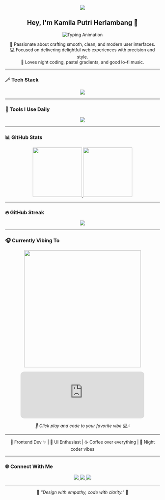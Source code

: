 <!-- 🌙 FRONTEND AESTHETIC DARK MODE README - BY KAMILA PUTRI HERLAMBANG 🌙 -->

<p align="center">
  <img src="https://capsule-render.vercel.app/api?type=rect&color=0:4a00e0,100:8e2de2&height=100&text=Design%20%26%20Code%20with%20Passion%20💜&fontColor=ffffff&fontAlignY=55&fontSize=22&animation=fadeIn" />
</p>

<h2 align="center">Hey, I'm <b>Kamila Putri Herlambang</b> 👋</h2>

<p align="center">
  <img src="https://readme-typing-svg.herokuapp.com?font=Poppins&size=18&duration=3000&pause=1200&color=A78BFA&center=true&vCenter=true&width=440&lines=Frontend+Developer+%7C+UI+Designer;Creative+Coder+%7C+Coffee+Lover;Building+Beautiful+and+Responsive+Websites+✨" alt="Typing Animation" />
</p>

<p align="center">
  🌸 Passionate about crafting smooth, clean, and modern user interfaces.<br>
  💻 Focused on delivering delightful web experiences with precision and style.<br>
  🌙 Loves night coding, pastel gradients, and good lo-fi music.
</p>

---

### 🪄 Tech Stack
<p align="center">
  <img src="https://skillicons.dev/icons?i=html,css,js,php,laravel,flutter,dart,java,figma,git,github,vscode&theme=dark" />
</p>

---

### 🧩 Tools I Use Daily
<p align="center">
  <img src="https://skillicons.dev/icons?i=vscode,figma,chrome,git,github,notion,discord" />
</p>

---

### 📊 GitHub Stats
<p align="center">
  <a href="https://github.com/kamilaap">
    <img height="160em" src="https://github-readme-stats-eight-theta.vercel.app/api?username=kamilaap&show_icons=true&theme=tokyonight&include_all_commits=true&count_private=true"/>
    <img height="160em" src="https://github-readme-stats-eight-theta.vercel.app/api/top-langs/?username=kamilaap&layout=compact&langs_count=8&theme=tokyonight"/>
  </a>
</p>

---

### 🔥 GitHub Streak
<p align="center">
  <img src="https://github-readme-streak-stats.herokuapp.com/?user=kamilaap&theme=tokyonight&hide_border=false" />
</p>

---

### 🎧 Currently Vibing To  
<p align="center">
  <img src="https://spotify-github-profile.vercel.app/api/view?uid=&cover_image=true&theme=novatorem&bar_color=9b84f0&bar_color_cover=true" width="380"/>
</p>

<!-- ✨ Spotify Embed -->
<p align="center">
  <iframe style="border-radius:12px" 
          src="https://open.spotify.com/embed/track/1s6ux0lNiTziSrd7iua3Yq?utm_source=generator" 
          width="80%" 
          height="152" 
          frameBorder="0" 
          allowfullscreen="" 
          allow="autoplay; clipboard-write; encrypted-media; fullscreen; picture-in-picture" 
          loading="lazy">
  </iframe>
</p>

<p align="center">
  <i>💜 Click play and code to your favorite vibe 💻🎶</i>
</p>

---

<p align="center">
  🩵 Frontend Dev ✨ | 🎨 UI Enthusiast | ☕ Coffee over everything | 🌌 Night coder vibes
</p>

---

### 🌐 Connect With Me  
<p align="center">
  <a href="https://github.com/kamilaap" target="_blank">
    <img src="https://img.shields.io/badge/GitHub-21262d?style=for-the-badge&logo=github&logoColor=white"/>
  </a>
  <a href="mailto:kp.herlambang@gmail.com" target="_blank">
    <img src="https://img.shields.io/badge/Email-8b5cf6?style=for-the-badge&logo=gmail&logoColor=white"/>
  </a>
  <a href="https://instagram.com/kamilaputrih" target="_blank">
    <img src="https://img.shields.io/badge/Instagram-BF3EFF?style=for-the-badge&logo=instagram&logoColor=white"/>
  </a>
</p>

---

<p align="center">
  🌷 <i>"Design with empathy, code with clarity."</i> 🌷
</p>

<!-- 💜 END -->
